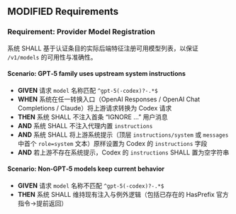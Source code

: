## MODIFIED Requirements

### Requirement: Provider Model Registration
系统 SHALL 基于认证条目的实际后端特征注册可用模型列表，以保证 `/v1/models` 的可用性与准确性。

#### Scenario: GPT‑5 family uses upstream system instructions
- **GIVEN** 请求 `model` 名称匹配 `^gpt-5(-codex)?-.*$`
- **WHEN** 系统在任一转换入口（OpenAI Responses / OpenAI Chat Completions / Claude）将上游请求转换为 Codex 请求
- **THEN** 系统 SHALL 不注入首条 “IGNORE …” 用户消息
- **AND** 系统 SHALL 不注入代理内置 `instructions`
- **AND** 系统 SHALL 将上游系统提示（顶层 `instructions/system` 或 `messages` 中首个 `role=system` 文本）原样设置为 Codex 的 `instructions` 字段
- **AND** 若上游不存在系统提示，Codex 的 `instructions` SHALL 置为空字符串

#### Scenario: Non‑GPT‑5 models keep current behavior
- **GIVEN** 请求 `model` 名称不匹配 `^gpt-5(-codex)?-.*$`
- **THEN** 系统 SHALL 维持现有注入与例外逻辑（包括已存在的 HasPrefix 官方指令→提前返回）
